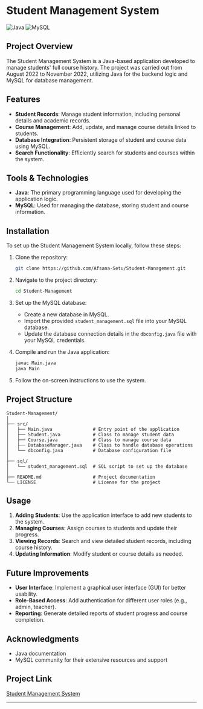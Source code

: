 # Student Management System

![Java](https://img.shields.io/badge/Java-8-orange)
![MySQL](https://img.shields.io/badge/MySQL-8.0-blue)

## Project Overview

The Student Management System is a Java-based application developed to manage students' full course history. The project was carried out from August 2022 to November 2022, utilizing Java for the backend logic and MySQL for database management.

## Features

- **Student Records**: Manage student information, including personal details and academic records.
- **Course Management**: Add, update, and manage course details linked to students.
- **Database Integration**: Persistent storage of student and course data using MySQL.
- **Search Functionality**: Efficiently search for students and courses within the system.

## Tools & Technologies

- **Java**: The primary programming language used for developing the application logic.
- **MySQL**: Used for managing the database, storing student and course information.

## Installation

To set up the Student Management System locally, follow these steps:

1. Clone the repository:

    ```bash
    git clone https://github.com/Afsana-Setu/Student-Management.git
    ```

2. Navigate to the project directory:

    ```bash
    cd Student-Management
    ```

3. Set up the MySQL database:

    - Create a new database in MySQL.
    - Import the provided `student_management.sql` file into your MySQL database.
    - Update the database connection details in the `dbconfig.java` file with your MySQL credentials.

4. Compile and run the Java application:

    ```bash
    javac Main.java
    java Main
    ```

5. Follow the on-screen instructions to use the system.

## Project Structure

```
Student-Management/
│
├── src/
│   ├── Main.java               # Entry point of the application
│   ├── Student.java            # Class to manage student data
│   ├── Course.java             # Class to manage course data
│   ├── DatabaseManager.java    # Class to handle database operations
│   └── dbconfig.java           # Database configuration file
│
├── sql/
│   └── student_management.sql  # SQL script to set up the database
│
├── README.md                   # Project documentation
└── LICENSE                     # License for the project
```

## Usage

1. **Adding Students**: Use the application interface to add new students to the system.
2. **Managing Courses**: Assign courses to students and update their progress.
3. **Viewing Records**: Search and view detailed student records, including course history.
4. **Updating Information**: Modify student or course details as needed.

## Future Improvements

- **User Interface**: Implement a graphical user interface (GUI) for better usability.
- **Role-Based Access**: Add authentication for different user roles (e.g., admin, teacher).
- **Reporting**: Generate detailed reports of student progress and course completion.

## Acknowledgments

- Java documentation
- MySQL community for their extensive resources and support

## Project Link

[Student Management System](https://github.com/Afsana-Setu/Student-Management)

---

